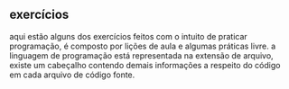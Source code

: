 ## exercícios

aqui estão alguns dos exercícios feitos com o intuito de praticar programação, é composto por lições de aula e algumas práticas livre. a linguagem de programação está representada na extensão de arquivo, existe um cabeçalho contendo demais informações a respeito do código em cada arquivo de código fonte.